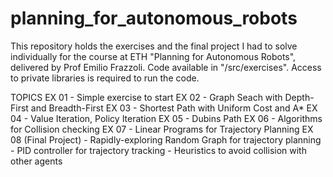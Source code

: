 # planning_for_autonomous_robots
This repository holds the exercises and the final project I had to solve individually for the course at ETH "Planning for Autonomous Robots", delivered by Prof Emilio Frazzoli. Code available in "/src/exercises". Access to private libraries is required to run the code.

TOPICS
  EX 01 - Simple exercise to start
  EX 02 - Graph Seach with Depth-First and Breadth-First
  EX 03 - Shortest Path with Uniform Cost and A*
  EX 04 - Value Iteration, Policy Iteration
  EX 05 - Dubins Path
  EX 06 - Algorithms for Collision checking
  EX 07 - Linear Programs for Trajectory Planning
  EX 08 (Final Project) 
  	- Rapidly-exploring Random Graph for trajectory planning
  	- PID controller for trajectory tracking
  	- Heuristics to avoid collision with other agents

